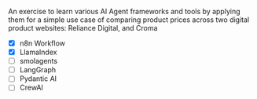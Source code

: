 An exercise to learn various AI Agent frameworks and tools by applying them for a simple use case of comparing product prices across two digital product websites: Reliance Digital, and Croma

- [x] n8n Workflow
- [x] LlamaIndex
- [ ] smolagents
- [ ] LangGraph
- [ ] Pydantic AI
- [ ] CrewAI

